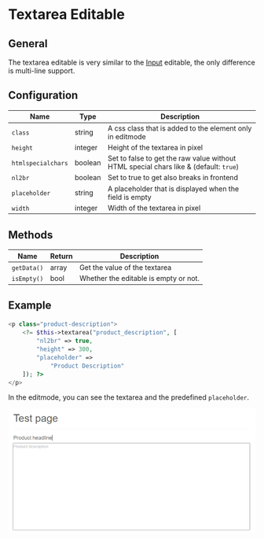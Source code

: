 # Textarea Editable

## General

The textarea editable is very similar to the [Input](./16_Input.md) editable, the only difference is multi-line support.  

## Configuration

| Name               | Type    | Description                                                                           |
|--------------------|---------|---------------------------------------------------------------------------------------|
| `class`            | string  | A css class that is added to the element only in editmode                             |
| `height`           | integer | Height of the textarea in pixel                                                       |
| `htmlspecialchars` | boolean | Set to false to get the raw value without HTML special chars like & (default: `true`) |
| `nl2br`            | boolean | Set to true to get also breaks in frontend                                            |
| `placeholder`      | string  | A placeholder that is displayed when the field is empty                               |
| `width`            | integer | Width of the textarea in pixel                                                        |

## Methods

| Name        | Return | Description                           |
|-------------|--------|---------------------------------------|
| `getData()` | array  | Get the value of the textarea         |
| `isEmpty()` | bool   | Whether the editable is empty or not. |

## Example

```php
<p class="product-description">
    <?= $this->textarea("product_description", [
        "nl2br" => true,
        "height" => 300,
        "placeholder" =>
            "Product Description"
    ]); ?>
</p>
```

In the editmode, you can see the textarea and the predefined `placeholder`.
 
![Product description textarea - editmode](../../img/editable_textarea_editmode_preview.png)


